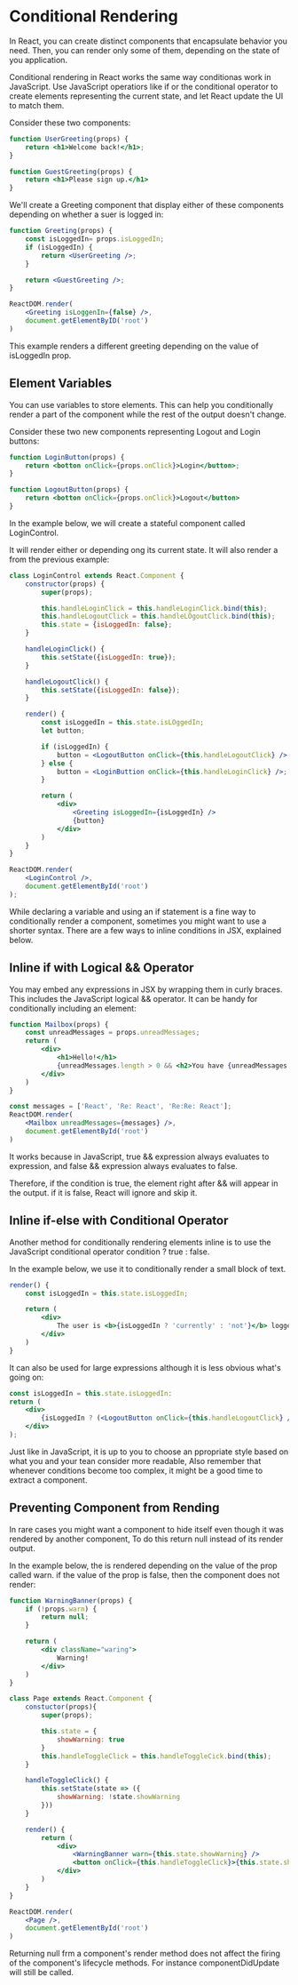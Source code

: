 # Conditional Rendering

In React, you can create distinct components that encapsulate behavior you need. Then, you can render only some of them, depending on the state of you application.

Conditional rendering in React works the same way conditionas work in JavaScript. Use JavaScript operatiors like if or the conditional operator to create elements representing the current state, and let React update the UI to match them.

Consider these two components:

```jsx
function UserGreeting(props) {
    return <h1>Welcome back!</h1>;
}

function GuestGreeting(props) {
    return <h1>Please sign up.</h1>
}
```

We'll create a Greeting component that display either of these components depending on whether a suer is logged in:

```jsx
function Greeting(props) {
    const isLoggedIn= props.isLoggedIn;
    if (isLoggedIn) {
        return <UserGreeting />;
    }

    return <GuestGreeting />;
}

ReactDOM.render(
    <Greeting isLoggenIn={false} />,
    document.getElementByID('root')
)
```

This example renders a different greeting depending on the value of isLoggedIn prop.

## Element Variables

You can use variables to store elements. This can help you conditionally render a part of the component while the rest of the output doesn't change.

Consider these two new components representing Logout and Login buttons:

```jsx
function LoginButton(props) {
    return <botton onClick={props.onClick}>Login</button>;
}

function LogoutButton(props) {
    return <botton onClick={props.onClick}>Logout</button>
}
```

In the example below, we will create a stateful component called LoginControl.

It will render either <LoginButton /> or <LogoutButton /> depending ong its current state. It will also render a <Greeting /> from the previous example:

```jsx
class LoginControl extends React.Component {
    constructor(props) {
        super(props);

        this.handleLoginClick = this.handleLoginClick.bind(this);
        this.handleLogoutClick = this.handleLOgoutClick.bind(this);
        this.state = {isLoggedIn: false};
    }

    handleLoginClick() {
        this.setState({isLoggedIn: true});
    }

    handleLogoutClick() {
        this.setState({isLoggedIn: false});
    }

    render() {
        const isLoggedIn = this.state.isLOggedIn;
        let button;

        if (isLoggedIn) {
            button = <LogoutButton onClick={this.handleLogoutClick} />;
        } else {
            button = <LoginButtion onClick={this.handleLoginClick} />;
        }

        return (
            <div>
                <Greeting isLoggedIn={isLoggedIn} />
                {button}
            </div>
        )
    }
}

ReactDOM.render(
    <LoginControl />,
    document.getElementById('root')
);
```

While declaring a variable and using an if statement is a fine way to conditionally render a component, sometimes you might want to use a shorter syntax. There are a few ways to inline conditions in JSX, explained below.

## Inline if with Logical && Operator

You may embed any expressions in JSX by wrapping them in curly braces. This includes the JavaScript logical && operator. It can be handy for conditionally including an element:

```jsx
function Mailbox(props) {
    const unreadMessages = props.unreadMessages;
    return (
        <div>
            <h1>Hello!</h1>
            {unreadMessages.length > 0 && <h2>You have {unreadMessages.length} unread messages.</h2>}
        </div>
    )
}

const messages = ['React', 'Re: React', 'Re:Re: React'];
ReactDOM.render(
    <Mailbox unreadMessages={messages} />,
    document.getElementById('root')
)
```

It works because in JavaScript, true && expression always evaluates to expression, and false && expression always evaluates to false.

Therefore, if the condition is true, the element right after && will appear in the output. if it is false, React will ignore and skip it.

## Inline if-else with Conditional Operator

Another method for conditionally rendering elements inline is to use the JavaScript conditional operator condition ? true : false.

In the example below, we use it to conditionally render a small block of text.

```jsx
render() {
    const isLoggedIn = this.state.isLoggedIn;

    return (
        <div>
            The user is <b>{isLoggedIn ? 'currently' : 'not'}</b> logged in.
        </div>
    )
}
```

It can also be used for large expressions although it is less obvious what's going on:

```jsx
const isLoggedIn = this.state.isLoggedIn:
return (
    <div>
        {isLoggedIn ? (<LogoutButton onClick={this.handleLogoutClick} />) : (<LoginButton onClick={this.handleLoginClick} />)}
    </div>
);
```

Just like in JavaScript, it is up to you to choose an ppropriate style based on what you and your tean consider more readable, Also remember that whenever conditions become too complex, it might be a good time to extract a component.

## Preventing Component from Rending 

In rare cases you might want a component to hide itself even though it was rendered by another component, To do this return null instead of its render output.

In the example below, the <WarningBanner /> is rendered depending on the value of the prop called warn. if the value of the prop is false, then the component does not render:

```jsx
function WarningBanner(props) {
    if (!props.warn) {
        return null;
    }

    return (
        <div className="waring">
            Warning!
        </div>
    )
}

class Page extends React.Component {
    constuctor(props){
        super(props);

        this.state = {
            showWarning: true
        }
        this.handleToggleClick = this.handleToggleCick.bind(this);
    }

    handleToggleClick() {
        this.setState(state => ({
            showWarning: !state.showWarning
        }))
    }

    render() {
        return (
            <div>
                <WarningBanner warn={this.state.showWarning} />
                <button onClick={this.handleToggleClick}>{this.state.showWarning ? 'Hide' : 'Show'} </button>
            </div>
        )
    }
}

ReactDOM.render(
    <Page />,
    document.getElementById('root')
)
```

Returning null frm a component's render method does not affect the firing of the component's lifecycle methods. For instance componentDidUpdate will still be called.